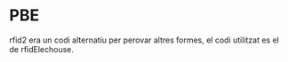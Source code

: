 # PBE
rfid2 era un codi alternatiu per perovar altres formes, el codi utilitzat es el de rfidElechouse.
